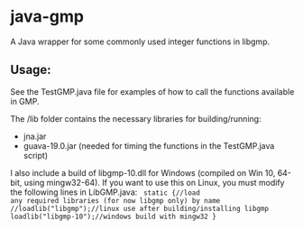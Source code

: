 # java-gmp
A Java wrapper for some commonly used integer functions in libgmp.

## Usage:
See the TestGMP.java file for examples of how to call the functions available in GMP.

The /lib folder contains the necessary libraries for building/running:
* jna.jar
* guava-19.0.jar (needed for timing the functions in the TestGMP.java script)

I also include a build of libgmp-10.dll for Windows (compiled on Win 10, 64-bit, using mingw32-64). If you want to use this on Linux, you must modify the following lines in LibGMP.java:
<code>
  static {//load any required libraries (for now libgmp only) by name
		//loadlib("libgmp");//linux use after building/installing libgmp
		loadlib("libgmp-10");//windows build with mingw32
	}
</code>
